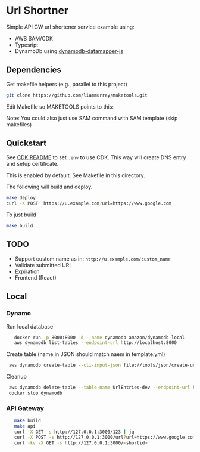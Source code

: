 # Url Shortner

Simple API GW url shortener service example using:

- AWS SAM/CDK
- Typesript
- DynamoDb using [dynamodb-datamapper-js](https://github.com/awslabs/dynamodb-data-mapper-js)

## Dependencies

Get makefile helpers (e.g., parallel to this project)

```bash
git clone https://github.com/liammurray/maketools.git
```

Edit Makefile so MAKETOOLS points to this:

Note: You could also just use SAM command with SAM template (skip makefiles)

## Quickstart

See [CDK README](./stack/README.md) to set `.env` to use CDK. This way will create DNS entry and setup certificate.

This is enabled by default. See Makefile in this directory.

The following will build and deploy.

```bash
make deploy
curl -X POST  https://u.example.com?url=https://www.google.com
```

To just build

```bash
make build
```

## TODO

- Support custom name as in: `http://u.example.com/custom_name`
- Validate submitted URL
- Expiration
- Frontend (React)

## Local

### Dynamo

Run local database

```bash
   docker run -p 8000:8000 -d --name dynamodb amazon/dynamodb-local
   aws dynamodb list-tables --endpoint-url http://localhost:8000
```

Create table (name in JSON should match naem in template.yml)

```bash
 aws dynamodb create-table --cli-input-json file://tools/json/create-urls-table.json --endpoint-url http://localhost:8000
```

Cleanup

```bash
 aws dynamodb delete-table --table-name UrlEntries-dev --endpoint-url http://localhost:8000
 docker stop dynamodb
```

### API Gateway

```bash
   make build
   make api
   curl -X GET -s http://127.0.0.1:3000/123 | jq
   curl -X POST -s http://127.0.0.1:3000/url?url=https://www.google.com
   curl -kv -X GET -s http://127.0.0.1:3000/<shortid>
```
